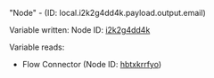 "Node" - (ID: local.i2k2g4dd4k.payload.output.email)

Variable written:
Node ID: [i2k2g4dd4k](../nodes/i2k2g4dd4k.md)

Variable reads:
* Flow Connector (Node ID: [hbtxkrrfyo](../nodes/hbtxkrrfyo.md))
